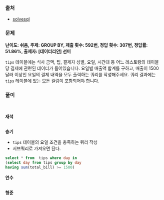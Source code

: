 ### 출처
- [solvesql](https://solvesql.com/problems/high-season-of-restaurant/)

### 문제

**난이도: 쉬움, 주제: GROUP BY, 제출 횟수: 592번, 정답 횟수: 307번, 정답률: 51.86%, 출제자: [데이터리안] 선미**

`tips` 테이블에는 식사 금액, 팁, 결제자 성별, 요일, 시간대 등 어느 레스토랑의 테이블 당 결제에 관련된 데이터가 들어있습니다. 요일별 매출액 합계를 구하고, 매출이 1500 달러 이상인 요일의 결제 내역을 모두 출력하는 쿼리를 작성해주세요. 쿼리 결과에는 `tips` 테이블에 있는 모든 컬럼이 포함되어야 합니다.

### 풀이
<br>

**재석**

```sql
```   

**승기**
- `tips` 테이블의 요일 조건을 충족하는 쿼리 작성
- 서브쿼리로 가져오면 된다.
```sql
select * from  tips where day in
(select day from tips group by day
having sum(total_bill) >= 1500)
```

**연수**

```sql
```

**형준**
```sql
```
